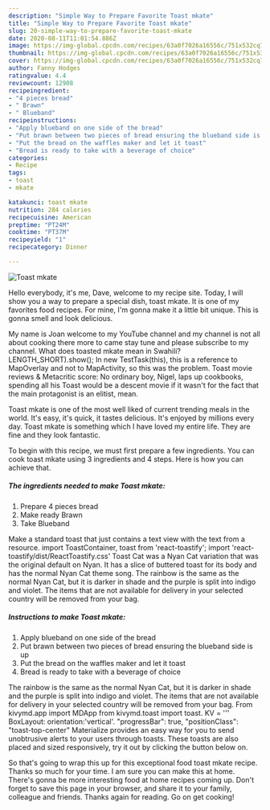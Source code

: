 ```yaml
---
description: "Simple Way to Prepare Favorite Toast mkate"
title: "Simple Way to Prepare Favorite Toast mkate"
slug: 20-simple-way-to-prepare-favorite-toast-mkate
date: 2020-08-11T11:01:54.886Z
image: https://img-global.cpcdn.com/recipes/63a0f7026a16556c/751x532cq70/toast-mkate-recipe-main-photo.jpg
thumbnail: https://img-global.cpcdn.com/recipes/63a0f7026a16556c/751x532cq70/toast-mkate-recipe-main-photo.jpg
cover: https://img-global.cpcdn.com/recipes/63a0f7026a16556c/751x532cq70/toast-mkate-recipe-main-photo.jpg
author: Fanny Hodges
ratingvalue: 4.4
reviewcount: 12908
recipeingredient:
- "4 pieces bread"
- " Brawn"
- " Blueband"
recipeinstructions:
- "Apply blueband on one side of the bread"
- "Put brawn between two pieces of bread ensuring the blueband side is up"
- "Put the bread on the waffles maker and let it toast"
- "Bread is ready to take with a beverage of choice"
categories:
- Recipe
tags:
- toast
- mkate

katakunci: toast mkate 
nutrition: 284 calories
recipecuisine: American
preptime: "PT24M"
cooktime: "PT37M"
recipeyield: "1"
recipecategory: Dinner

---
```



![Toast mkate](https://img-global.cpcdn.com/recipes/63a0f7026a16556c/751x532cq70/toast-mkate-recipe-main-photo.jpg)

Hello everybody, it's me, Dave, welcome to my recipe site. Today, I will show you a way to prepare a special dish, toast mkate. It is one of my favorites food recipes. For mine, I'm gonna make it a little bit unique. This is gonna smell and look delicious.

My name is Joan welcome to my YouTube channel and my channel is not all about cooking there more to came stay tune and please subscribe to my channel. What does toasted mkate mean in Swahili? LENGTH_SHORT).show(); In new TestTask(this), this is a reference to MapOverlay and not to MapActivity, so this was the problem. Toast movie reviews &amp; Metacritic score: No ordinary boy, Nigel, laps up cookbooks, spending all his Toast would be a descent movie if it wasn&#39;t for the fact that the main protagonist is an elitist, mean.

Toast mkate is one of the most well liked of current trending meals in the world. It's easy, it's quick, it tastes delicious. It's enjoyed by millions every day. Toast mkate is something which I have loved my entire life. They are fine and they look fantastic.


To begin with this recipe, we must first prepare a few ingredients. You can cook toast mkate using 3 ingredients and 4 steps. Here is how you can achieve that.

<!--inarticleads1-->

##### The ingredients needed to make Toast mkate:

1. Prepare 4 pieces bread
1. Make ready  Brawn
1. Take  Blueband


Make a standard toast that just contains a text view with the text from a resource. import  ToastContainer, toast  from &#39;react-toastify&#39;; import &#39;react-toastify/dist/ReactToastify.css&#39; Toast Cat was a Nyan Cat variation that was the original default on Nyan. It has a slice of buttered toast for its body and has the normal Nyan Cat theme song. The rainbow is the same as the normal Nyan Cat, but it is darker in shade and the purple is split into indigo and violet. The items that are not available for delivery in your selected country will be removed from your bag. 

<!--inarticleads2-->

##### Instructions to make Toast mkate:

1. Apply blueband on one side of the bread
1. Put brawn between two pieces of bread ensuring the blueband side is up
1. Put the bread on the waffles maker and let it toast
1. Bread is ready to take with a beverage of choice


The rainbow is the same as the normal Nyan Cat, but it is darker in shade and the purple is split into indigo and violet. The items that are not available for delivery in your selected country will be removed from your bag. From kivymd.app import MDApp from kivymd.toast import toast. KV = &#39;&#39;&#39; BoxLayout: orientation:&#39;vertical&#39;. &#34;progressBar&#34;: true, &#34;positionClass&#34;: &#34;toast-top-center&#34; Materialize provides an easy way for you to send unobtrusive alerts to your users through toasts. These toasts are also placed and sized responsively, try it out by clicking the button below on. 

So that's going to wrap this up for this exceptional food toast mkate recipe. Thanks so much for your time. I am sure you can make this at home. There's gonna be more interesting food at home recipes coming up. Don't forget to save this page in your browser, and share it to your family, colleague and friends. Thanks again for reading. Go on get cooking!
